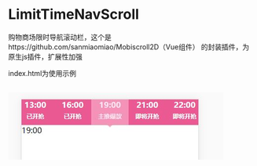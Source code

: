 # LimitTimeNavScroll
购物商场限时导航滚动栏，这个是https://github.com/sanmiaomiao/Mobiscroll2D（Vue组件） 的封装插件，为原生js插件，扩展性加强

index.html为使用示例
##
 ![image](https://github.com/sanmiaomiao/LimitTimeNavScroll/blob/master/%E6%95%88%E6%9E%9C%E5%9B%BE.JPG)

